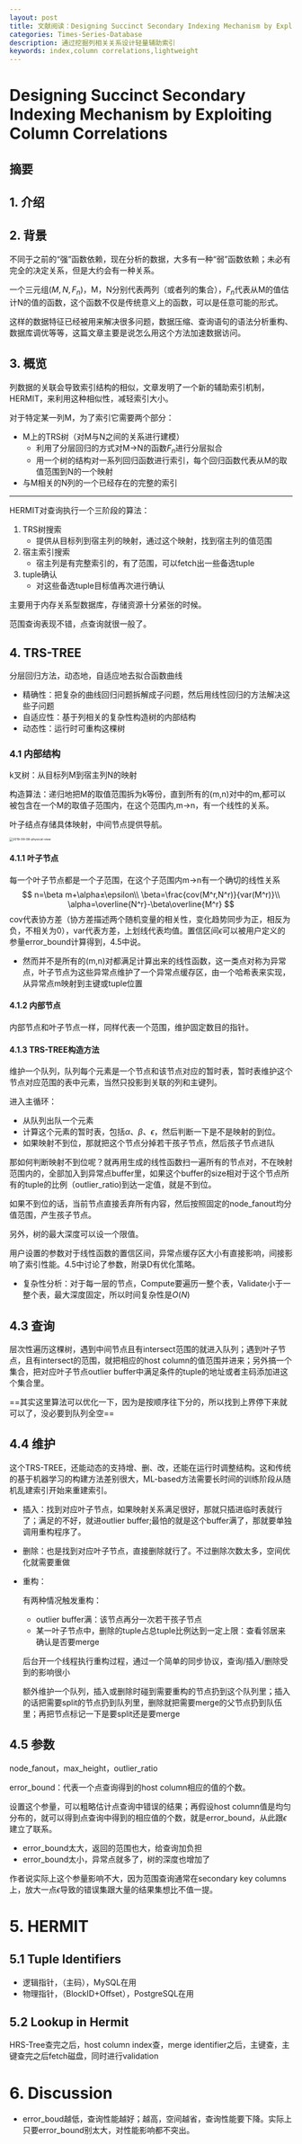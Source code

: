 ```yaml
---
layout: post
title: 文献阅读：Designing Succinct Secondary Indexing Mechanism by Exploiting Column Correlations  
categories: Times-Series-Database
description: 通过挖掘列相关关系设计轻量辅助索引
keywords: index,column correlations,lightweight
---
```


# Designing Succinct Secondary Indexing Mechanism by Exploiting Column Correlations

## 摘要

## 1. 介绍

## 2. 背景

不同于之前的“强”函数依赖，现在分析的数据，大多有一种“弱”函数依赖；未必有完全的决定关系，但是大约会有一种关系。

一个三元组$(M,N,F_n)$，M，N分别代表两列（或者列的集合），$F_n$代表从M的值估计N的值的函数，这个函数不仅是传统意义上的函数，可以是任意可能的形式。

这样的数据特征已经被用来解决很多问题，数据压缩、查询语句的语法分析重构、数据库调优等等，这篇文章主要是说怎么用这个方法加速数据访问。

## 3. 概览

列数据的关联会导致索引结构的相似，文章发明了一个新的辅助索引机制，HERMIT，来利用这种相似性，减轻索引大小。

对于特定某一列M，为了索引它需要两个部分：

- M上的TRS树（对M与N之间的关系进行建模）
  - 利用了分层回归的方式对M->N的函数$F_n$进行分层拟合
  - 用一个树的结构对一系列回归函数进行索引，每个回归函数代表从M的取值范围到N的一个映射
- 与M相关的N列的一个已经存在的完整的索引

------

HERMIT对查询执行一个三阶段的算法：

1. TRS树搜索
   - 提供从目标列到宿主列的映射，通过这个映射，找到宿主列的值范围
2. 宿主索引搜索 
   - 宿主列是有完整索引的，有了范围，可以fetch出一些备选tuple
3. tuple确认
   - 对这些备选tuple目标值再次进行确认

主要用于内存关系型数据库，存储资源十分紧张的时候。

范围查询表现不错，点查询就很一般了。

## 4. TRS-TREE

分层回归方法，动态地，自适应地去拟合函数曲线

- 精确性：把复杂的曲线回归问题拆解成子问题，然后用线性回归的方法解决这些子问题
- 自适应性：基于列相关的复杂性构造树的内部结构
- 动态性：运行时可重构这棵树

### 4.1 内部结构

k叉树：从目标列M到宿主列N的映射

构造算法：递归地把M的取值范围拆为k等份，直到所有的(m,n)对中的m,都可以被包含在一个M的取值子范围内，在这个范围内,m->n，有一个线性的关系。

叶子结点存储具体映射，中间节点提供导航。

<img src="../images/2019-09-23-internal-structure.png" alt="2019-09-08-physical-view" style="zoom:38%;" />

#### 4.1.1 叶子节点

每一个叶子节点都是一个子范围，在这个子范围内m->n有一个确切的线性关系
$$
n=\beta m+\alpha±\epsilon\\
\beta=\frac{cov(M^r,N^r)}{var(M^r)}\\
\alpha=\overline{N^r}-\beta\overline{M^r}
$$
cov代表协方差（协方差描述两个随机变量的相关性，变化趋势同步为正，相反为负，不相关为0），var代表方差，上划线代表均值。置信区间$\epsilon$可以被用户定义的参量error_bound计算得到，4.5中说。

- 然而并不是所有的(m,n)对都满足计算出来的线性函数，这一类点对称为异常点，叶子节点为这些异常点维护了一个异常点缓存区，由一个哈希表来实现，从异常点m映射到主键或tuple位置

#### 4.1.2 内部节点

内部节点和叶子节点一样，同样代表一个范围，维护固定数目的指针。

#### 4.1.3 TRS-TREE构造方法

维护一个队列，队列每个元素是一个节点和该节点对应的暂时表，暂时表维护这个节点对应范围的表中元素，当然只投影到关联的列和主键列。

进入主循环：

- 从队列出队一个元素
- 计算这个元素的暂时表，包括$\alpha$、$\beta$、$\epsilon$，然后判断一下是不是映射的到位。
- 如果映射不到位，那就把这个节点分掉若干孩子节点，然后孩子节点进队

那如何判断映射不到位呢？就再用生成的线性函数扫一遍所有的节点对，不在映射范围内的，全部加入到异常点buffer里，如果这个buffer的size相对于这个节点所有的tuple的比例（outlier_ratio)到达一定值，就是不到位。

如果不到位的话，当前节点直接丢弃所有内容，然后按照固定的node_fanout均分值范围，产生孩子节点。

另外，树的最大深度可以设一个限值。

用户设置的参数对于线性函数的置信区间，异常点缓存区大小有直接影响，间接影响了索引性能。4.5中讨论了参数，附录D有优化策略。

- 复杂性分析：对于每一层的节点，Compute要遍历一整个表，Validate小于一整个表，最大深度固定，所以时间复杂性是$O(N)$

## 4.3 查询

层次性遍历这棵树，遇到中间节点且有intersect范围的就进入队列；遇到叶子节点，且有intersect的范围，就把相应的host column的值范围并进来；另外搞一个集合，把对应叶子节点outlier buffer中满足条件的tuple的地址或者主码添加进这个集合里。

==其实这里算法可以优化一下，因为是按顺序往下分的，所以找到上界停下来就可以了，没必要到队列全空==

## 4.4 维护

这个TRS-TREE，还能动态的支持增、删、改，还能在运行时调整结构。这和传统的基于机器学习的构建方法差别很大，ML-based方法需要长时间的训练阶段从随机乱建索引开始来重建索引。

- 插入：找到对应叶子节点，如果映射关系满足很好，那就只插进临时表就行了；满足的不好，就进outlier buffer;最怕的就是这个buffer满了，那就要单独调用重构程序了。

- 删除：也是找到对应叶子节点，直接删除就行了。不过删除次数太多，空间优化就需要重做

- 重构：

  有两种情况触发重构：

  - outlier buffer满：该节点再分一次若干孩子节点
  - 某一叶子节点中，删除的tuple占总tuple比例达到一定上限：查看邻居来确认是否要merge 

  后台开一个线程执行重构过程，通过一个简单的同步协议，查询/插入/删除受到的影响很小

  额外维护一个队列，插入或删除时碰到需要重构的节点扔到这个队列里；插入的话把需要split的节点扔到队列里，删除就把需要merge的父节点扔到队伍里；再把节点标记一下是要split还是要merge

## 4.5 参数

 node_fanout，max_height，outlier_ratio

error_bound：代表一个点查询得到的host column相应的值的个数。

设置这个参量，可以粗略估计点查询中错误的结果；再假设host column值是均匀分布的，就可以得到点查询中得到的相应值的个数，就是error_bound，从此跟$\epsilon$建立了联系。

- error_bound太大，返回的范围也大，给查询加负担
- error_bound太小，异常点就多了，树的深度也增加了

作者说实际上这个参量影响不大，因为范围查询通常在secondary key columns上，放大一点$\epsilon$导致的错误集跟大量的结果集想比不值一提。

# 5. HERMIT

## 5.1 Tuple Identifiers

- 逻辑指针，（主码），MySQL在用
- 物理指针，（BlockID+Offset），PostgreSQL在用

## 5.2 Lookup in Hermit

HRS-Tree查完之后，host column index查，merge identifier之后，主键查，主键查完之后fetch磁盘，同时进行validation

# 6. Discussion

- error_boud越低，查询性能越好；越高，空间越省，查询性能要下降。实际上只要error_bound别太大，对性能影响都不突出。
